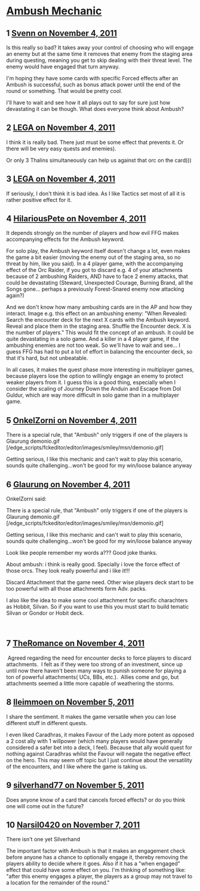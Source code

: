 # [Ambush Mechanic](https://community.fantasyflightgames.com/topic/55780-ambush-mechanic/)

## 1 [Svenn on November 4, 2011](https://community.fantasyflightgames.com/topic/55780-ambush-mechanic/?do=findComment&comment=551605)

Is this really so bad? It takes away your control of choosing who will engage an enemy but at the same time it removes that enemy from the staging area during questing, meaning you get to skip dealing with their threat level. The enemy would have engaged that turn anyway.

I'm hoping they have some cards with specific Forced effects after an Ambush is successful, such as bonus attack power until the end of the round or something. That would be pretty cool.

I'll have to wait and see how it all plays out to say for sure just how devastating it can be though. What does everyone think about Ambush?

## 2 [LEGA on November 4, 2011](https://community.fantasyflightgames.com/topic/55780-ambush-mechanic/?do=findComment&comment=551614)

I think it is really bad. There just must be some effect that prevents it. Or there will be very easy quests and enemies).

Or only 3 Thalins simultaneously can help us against that orc on the card)))

## 3 [LEGA on November 4, 2011](https://community.fantasyflightgames.com/topic/55780-ambush-mechanic/?do=findComment&comment=551616)

If seriously, I don't think it is bad idea. As I like Tactics set most of all it is rather positive effect for it.

## 4 [HilariousPete on November 4, 2011](https://community.fantasyflightgames.com/topic/55780-ambush-mechanic/?do=findComment&comment=551628)

It depends strongly on the number of players and how evil FFG makes accompanying effects for the Ambush keyword.

For solo play, the Ambush keyword itself doesn't change a lot, even makes the game a bit easier (moving the enemy out of the staging area, so no threat by him, like you said). In a 4 player game, with the accompanying effect of the Orc Raider, if you got to discard e.g. 4 of your attachments because of 2 ambushing Raiders, AND have to face 2 enemy attacks, that could be devastating (Steward, Unexpected Courage, Burning Brand, all the Songs gone... perhaps a previously Forest-Snared enemy now attacking again?)

And we don't know how many ambushing cards are in the AP and how they interact. Image e.g. this effect on an ambushing enemy: "When Revealed: Search the encounter deck for the next X cards with the Ambush keyword. Reveal and place them in the staging area. Shuffle the Encounter deck. X is the number of players." This would fit the concept of an ambush. It could be quite devastating in a solo game. And a killer in a 4 player game, if the ambushing enemies are not too weak. So we'll have to wait and see... I guess FFG has had to put a lot of effort in balancing the encounter deck, so that it's hard, but not unbeatable.

In all cases, it makes the quest phase more interesting in multiplayer games, because players lose the option to willingly engage an enemy to protect weaker players from it. I guess this is a good thing, especially when I consider the scaling of Journey Down the Anduin and Escape from Dol Guldur, which are way more difficult in solo game than in a multiplayer game.

## 5 [OnkelZorni on November 4, 2011](https://community.fantasyflightgames.com/topic/55780-ambush-mechanic/?do=findComment&comment=551716)

There is a special rule, that "Ambush" only triggers if one of the players is Glaurung demonio.gif [/edge_scripts/fckeditor/editor/images/smiley/msn/demonio.gif]

Getting serious, I like this mechanic and can't wait to play this scenario, sounds quite challenging...won't be good for my win/loose balance anyway

## 6 [Glaurung on November 4, 2011](https://community.fantasyflightgames.com/topic/55780-ambush-mechanic/?do=findComment&comment=551721)

OnkelZorni said:

There is a special rule, that "Ambush" only triggers if one of the players is Glaurung demonio.gif [/edge_scripts/fckeditor/editor/images/smiley/msn/demonio.gif]

Getting serious, I like this mechanic and can't wait to play this scenario, sounds quite challenging...won't be good for my win/loose balance anyway



Look like people remember my words a??? Good joke thanks.

About ambush: i think is really good. Specially i love the force effect of those orcs. They look really powerful and i like it!!!

Discard Attachment that the game need. Other wise players deck start to be too powerful with all those attachments form Adv. packs.

I also like the idea to make some cool attachment for specific charachters as Hobbit, Silvan. So if you want to use this you must start to build tematic Silvan or Gondor or Hobit deck.

 

## 7 [TheRomance on November 4, 2011](https://community.fantasyflightgames.com/topic/55780-ambush-mechanic/?do=findComment&comment=551748)

 Agreed regarding the need for encounter decks to force players to discard attachments.  I felt as if they were too strong of an investment, since up until now there haven't been many ways to punish someone for playing a ton of powerful attachments( UCs, BBs, etc.).  Allies come and go, but attachments seemed a little more capable of weathering the storms.

## 8 [lleimmoen on November 5, 2011](https://community.fantasyflightgames.com/topic/55780-ambush-mechanic/?do=findComment&comment=552090)

I share the sentiment. It makes the game versatile when you can lose different stuff in different quests.

I even liked Caradhras, it makes Favour of the Lady more potent as opposed a 2 cost ally with 1 willpower (which many players would have generally considered a safer bet into a deck, I feel). Because that ally would quest for nothing against Caradhras whilst the Favour will negate the negative effect on the hero. This may seem off topic but I just continue about the versatility of the encounters, and I like where the game is taking us.

## 9 [silverhand77 on November 5, 2011](https://community.fantasyflightgames.com/topic/55780-ambush-mechanic/?do=findComment&comment=552385)

Does anyone know of a card that cancels forced effects? or do you think one will come out in the future?

## 10 [Narsil0420 on November 7, 2011](https://community.fantasyflightgames.com/topic/55780-ambush-mechanic/?do=findComment&comment=553021)

There isn't one yet Silverhand

The important factor with Ambush is that it makes an engagement check before anyone has a chance to optionally engage it, thereby removing the players ability to decide where it goes. Also if it has a "when engaged" effect that could have some effect on you. I'm thinking of something like: "after this enemy engages a player, the players as a group may not travel to a location for the remainder of the round."
 

